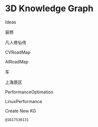 # 3D Knowledge Graph

<!-- ko-fi :id=junxnone.github.io/jstools/md3dkg/?md=https://junxnone.github.io/tmdkg/docs/0001_Ideas.md :color=#1599d6 -->
Ideas
<!-- ko-fi -->
<!-- ko-fi :id=junxnone.github.io/jstools/md3dkg/?md=https://junxnone.github.io/tmdkg/docs/0002_装修.md :color=#1599d6 -->
装修
<!-- ko-fi -->
<!-- ko-fi :id=junxnone.github.io/jstools/md3dkg/?md=https://junxnone.github.io/tmdkg/docs/0003_凡人修仙传.md :color=#1599d6 -->
凡人修仙传
<!-- ko-fi -->
<!-- ko-fi :id=junxnone.github.io/jstools/md3dkg/?md=https://junxnone.github.io/tmdkg/docs/0004_CVRoadMap.md :color=#1599d6 -->
CVRoadMap
<!-- ko-fi -->
<!-- ko-fi :id=junxnone.github.io/jstools/md3dkg/?md=https://junxnone.github.io/tmdkg/docs/0005_AIRoadMap.md :color=#1599d6 -->
AIRoadMap
<!-- ko-fi -->
<!-- ko-fi :id=junxnone.github.io/jstools/md3dkg/?md=https://junxnone.github.io/tmdkg/docs/0006_车.md :color=#1599d6 -->
车
<!-- ko-fi -->
<!-- ko-fi :id=junxnone.github.io/jstools/md3dkg/?md=https://junxnone.github.io/tmdkg/docs/0007_上海景区.md :color=#1599d6 -->
上海景区
<!-- ko-fi -->
<!-- ko-fi :id=junxnone.github.io/jstools/md3dkg/?md=https://junxnone.github.io/tmdkg/docs/0008_PerformanceOptimation.md :color=#1599d6 -->
PerformanceOptimation
<!-- ko-fi -->
<!-- ko-fi :id=junxnone.github.io/jstools/md3dkg/?md=https://junxnone.github.io/tmdkg/docs/0009_LinuxPerformance.md :color=#1599d6 -->
LinuxPerformance
<!-- ko-fi -->
<!-- ko-fi :id=github.com/junxnone/tmdkg/issues/new :color=#1599d6 -->
Create New KG
<!-- ko-fi -->
<kbd><sub>@1617530131</sub></kbd>
